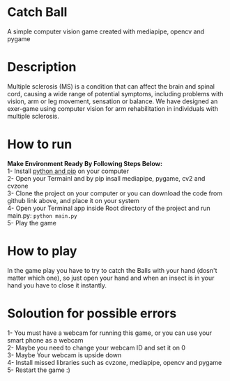 # Catch Ball
A simple computer vision game created with mediapipe, opencv and pygame
# Description
Multiple sclerosis (MS) is a condition that can affect the brain and spinal cord, causing a wide range of potential symptoms, including problems with vision, arm or leg movement, sensation or balance. We have designed an exer-game using computer vision for arm rehabilitation in individuals with multiple sclerosis.
# How to run
**Make Environment Ready By Following Steps Below:**<br>
1- Install [python and pip](https://www.python.org/) on your computer<br>
2- Open your Termainl and by pip insall mediapipe, pygame, cv2 and cvzone<br>
3- Clone the project on your computer or you can download the code from github link above, and place it on your system<br>
4- Open your Terminal app inside Root directory of the project and run main.py: `python main.py`<br>
5- Play the game
# How to play
In the game play you have to try to catch the Balls with your hand (dosn't matter which one), so just open your hand and when an insect is in your hand you have to close it instantly.
# Soloution for possible errors
1- You must have a webcam for running this game, or you can use your smart phone as a webcam<br>
2- Maybe you need to change your webcam ID and set it on 0<br>
3- Maybe Your webcam is upside down<br>
4- Install missed libraries such as cvzone, mediapipe, opencv and pygame<br>
5- Restart the game :)<br>


